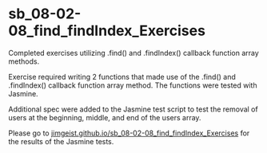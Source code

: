 # sb_08-02-08_find_findIndex_Exercises
Completed exercises utilizing .find() and .findIndex() callback function array methods.

Exercise required writing 2 functions that made use of the .find() and .findIndex() callback function array method. The functions were tested with Jasmine.

Additional spec were added to the Jasmine test script to test the removal of users at the beginning, middle, and end of the users array.

Please go to [jimgeist.github.io/sb_08-02-08_find_findIndex_Exercises](https://jimgeist.github.io/sb_08-02-08_find_findIndex_Exercises/) for the results of the Jasmine tests.
